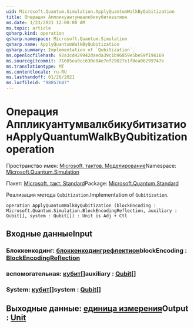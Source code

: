 ```yaml
---
uid: Microsoft.Quantum.Simulation.ApplyQuantumWalkByQubitization
title: Операция Аппликуантумвалкбикубитизатион
ms.date: 1/23/2021 12:00:00 AM
ms.topic: article
qsharp.kind: operation
qsharp.namespace: Microsoft.Quantum.Simulation
qsharp.name: ApplyQuantumWalkByQubitization
qsharp.summary: Implementation of `Qubitization`.
ms.openlocfilehash: 92a3cd429942daeda39c1b96859e5be59f196169
ms.sourcegitcommit: 71605ea9cc630e84e7ef29027e1f0ea06299747e
ms.translationtype: MT
ms.contentlocale: ru-RU
ms.lasthandoff: 01/26/2021
ms.locfileid: "98857647"
---
```

# <a name="applyquantumwalkbyqubitization-operation"></a><span data-ttu-id="4839f-102">Операция Аппликуантумвалкбикубитизатион</span><span class="sxs-lookup"><span data-stu-id="4839f-102">ApplyQuantumWalkByQubitization operation</span></span>

<span data-ttu-id="4839f-103">Пространство имен: [Microsoft. тактов. Моделирование](xref:Microsoft.Quantum.Simulation)</span><span class="sxs-lookup"><span data-stu-id="4839f-103">Namespace: [Microsoft.Quantum.Simulation](xref:Microsoft.Quantum.Simulation)</span></span>

<span data-ttu-id="4839f-104">Пакет: [Microsoft. такт. Standard](https://nuget.org/packages/Microsoft.Quantum.Standard)</span><span class="sxs-lookup"><span data-stu-id="4839f-104">Package: [Microsoft.Quantum.Standard](https://nuget.org/packages/Microsoft.Quantum.Standard)</span></span>


<span data-ttu-id="4839f-105">Реализация метода `Qubitization`.</span><span class="sxs-lookup"><span data-stu-id="4839f-105">Implementation of `Qubitization`.</span></span>

```qsharp
operation ApplyQuantumWalkByQubitization (blockEncoding : Microsoft.Quantum.Simulation.BlockEncodingReflection, auxiliary : Qubit[], system : Qubit[]) : Unit is Adj + Ctl
```


## <a name="input"></a><span data-ttu-id="4839f-106">Входные данные</span><span class="sxs-lookup"><span data-stu-id="4839f-106">Input</span></span>

### <a name="blockencoding--blockencodingreflection"></a><span data-ttu-id="4839f-107">Блоккенкодинг: [блоккенкодингрефлектион](xref:Microsoft.Quantum.Simulation.BlockEncodingReflection)</span><span class="sxs-lookup"><span data-stu-id="4839f-107">blockEncoding : [BlockEncodingReflection](xref:Microsoft.Quantum.Simulation.BlockEncodingReflection)</span></span>




### <a name="auxiliary--qubit"></a><span data-ttu-id="4839f-108">вспомогательная: [кубит](xref:microsoft.quantum.lang-ref.qubit)[]</span><span class="sxs-lookup"><span data-stu-id="4839f-108">auxiliary : [Qubit](xref:microsoft.quantum.lang-ref.qubit)[]</span></span>




### <a name="system--qubit"></a><span data-ttu-id="4839f-109">System: [кубит](xref:microsoft.quantum.lang-ref.qubit)[]</span><span class="sxs-lookup"><span data-stu-id="4839f-109">system : [Qubit](xref:microsoft.quantum.lang-ref.qubit)[]</span></span>





## <a name="output--unit"></a><span data-ttu-id="4839f-110">Выходные данные: [единица измерения](xref:microsoft.quantum.lang-ref.unit)</span><span class="sxs-lookup"><span data-stu-id="4839f-110">Output : [Unit](xref:microsoft.quantum.lang-ref.unit)</span></span>

